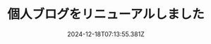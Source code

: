 ---
title: '個人ブログをリニューアルしました'
description: '個人ブログをリニューアルしました'
date: '2024-12-18T07:13:55.381Z'
coverImage: '/post/akira_thumbnail.png'
ogImageUrl: '/post/akira_thumbnail.png'
category: '0'
tags: '1,42,43'
---